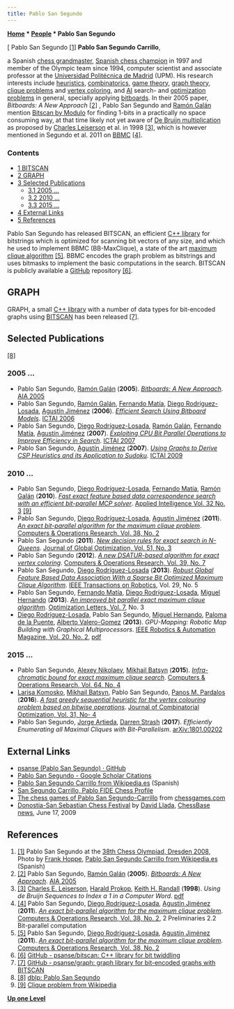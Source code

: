 ```yaml
---
title: Pablo San Segundo
---
```

**[Home](Home "Home") \* [People](People "People") \* Pablo San Segundo**



[ Pablo San Segundo <a id="cite-note-1" href="#cite-ref-1">[1]</a>
**Pablo San Segundo Carrillo**,  

a Spanish [chess grandmaster](https://en.wikipedia.org/wiki/Grandmaster_%28chess%29), [Spanish chess champion](https://en.wikipedia.org/wiki/Spanish_Chess_Championship) in 1997 and member of the Olympic team since 1994, computer scientist and associate professor at the [Universidad Politécnica de Madrid](Technical_University_of_Madrid "Technical University of Madrid") (UPM). 
His research interests include [heuristics](https://en.wikipedia.org/wiki/Heuristic), [combinatorics](https://en.wikipedia.org/wiki/Combinatorics), [game theory](https://en.wikipedia.org/wiki/Game_theory), [graph theory](https://en.wikipedia.org/wiki/Graph_theory), [clique problems](https://en.wikipedia.org/wiki/Clique_problem) and [vertex coloring](https://en.wikipedia.org/wiki/Graph_coloring#Vertex_coloring), and [AI](Artificial_Intelligence "Artificial Intelligence") search- and [optimization problems](https://en.wikipedia.org/wiki/Optimization_problem) in general, specially applying [bitboards](Bitboards "Bitboards"). 
In their 2005 paper, *Bitboards: A New Approach* <a id="cite-note-2" href="#cite-ref-2">[2]</a> , Pablo San Segundo and [Ramón Galán](Ram%C3%B3n_Gal%C3%A1n "Ramón Galán") mention [Bitscan by Modulo](BitScan#BitscanByModulo "BitScan") for finding 1-bits in a practically no space consuming way, at that time likely not yet aware of [De Bruijn multiplication](BitScan#DeBruijnMultiplation "BitScan") as proposed by [Charles Leiserson](Charles_Leiserson "Charles Leiserson") et al. in 1998 <a id="cite-note-3" href="#cite-ref-3">[3]</a>, which is however mentioned in Segundo et al. 2011 on [BBMC](#bbmc) <a id="cite-note-4" href="#cite-ref-4">[4]</a>. 



### Contents


* [1 BITSCAN](#bitscan)
* [2 GRAPH](#graph)
* [3 Selected Publications](#selected-publications)
	+ [3.1 2005 ...](#2005-...)
	+ [3.2 2010 ...](#2010-...)
	+ [3.3 2015 ...](#2015-...)
* [4 External Links](#external-links)
* [5 References](#references)






Pablo San Segundo has released BITSCAN, an efficient [C++ library](Cpp#Libraries "Cpp") for bitstrings which is optimized for scanning bit vectors of any size, and which he used to implement BBMC (BB-MaxClique), a state of the art [maximum clique algorithm](https://en.wikipedia.org/wiki/Clique_problem) <a id="cite-note-5" href="#cite-ref-5">[5]</a>. 
BBMC encodes the graph problem as bitstrings and uses bitmasks to implement the basic computations in the search. BITSCAN is publicly available a [GitHub](https://en.wikipedia.org/wiki/GitHub) repository <a id="cite-note-6" href="#cite-ref-6">[6]</a>.



## GRAPH


GRAPH, a small [C++ library](Cpp#Libraries "Cpp") with a number of data types for bit-encoded graphs using [BITSCAN](#bitscan) has been released <a id="cite-note-7" href="#cite-ref-7">[7]</a>. 



## Selected Publications


<a id="cite-note-8" href="#cite-ref-8">[8]</a>



### 2005 ...


* Pablo San Segundo, [Ramón Galán](Ram%C3%B3n_Gal%C3%A1n "Ramón Galán") (**2005**). *[Bitboards: A New Approach](http://www.actapress.com/Abstract.aspx?paperId=18953)*. [AIA 2005](https://dblp.uni-trier.de/db/conf/aia/aia2005.html)
* Pablo San Segundo, [Ramón Galán](Ram%C3%B3n_Gal%C3%A1n "Ramón Galán"), [Fernando Matía](Fernando_Mat%C3%ADa "Fernando Matía"), [Diego Rodríguez-Losada](Diego_Rodr%C3%ADguez-Losada "Diego Rodríguez-Losada"), [Agustín Jiménez](Agust%C3%ADn_Jim%C3%A9nez "Agustín Jiménez") (**2006**). *[Efficient Search Using Bitboard Models](https://ieeexplore.ieee.org/document/4031890)*. [ICTAI 2006](https://dblp.uni-trier.de/db/conf/ictai/ictai2006.html)
* Pablo San Segundo, [Diego Rodríguez-Losada](Diego_Rodr%C3%ADguez-Losada "Diego Rodríguez-Losada"), [Ramón Galán](Ram%C3%B3n_Gal%C3%A1n "Ramón Galán"), [Fernando Matía](Fernando_Mat%C3%ADa "Fernando Matía"), [Agustín Jiménez](Agust%C3%ADn_Jim%C3%A9nez "Agustín Jiménez") (**2007**). *[Exploiting CPU Bit Parallel Operations to Improve Efficiency in Search](https://ieeexplore.ieee.org/document/4410262)*. [ICTAI 2007](https://dblp.uni-trier.de/db/conf/ictai/ictai2007-1.html)
* Pablo San Segundo, [Agustín Jiménez](Agust%C3%ADn_Jim%C3%A9nez "Agustín Jiménez") (**2007**). *[Using Graphs to Derive CSP Heuristics and its Application to Sudoku](https://ieeexplore.ieee.org/document/5366833)*. [ICTAI 2009](https://dblp.uni-trier.de/db/conf/ictai/ictai2009.html)


### 2010 ...


* Pablo San Segundo, [Diego Rodríguez-Losada](Diego_Rodr%C3%ADguez-Losada "Diego Rodríguez-Losada"), [Fernando Matía](Fernando_Mat%C3%ADa "Fernando Matía"), [Ramón Galán](Ram%C3%B3n_Gal%C3%A1n "Ramón Galán") (**2010**). *[Fast exact feature based data correspondence search with an efficient bit-parallel MCP solver](https://dl.acm.org/citation.cfm?id=1824946&dl)*. [Applied Intelligence Vol. 32 No. 3](https://dblp.uni-trier.de/db/journals/apin/apin32.html) <a id="cite-note-9" href="#cite-ref-9">[9]</a>
* Pablo San Segundo, [Diego Rodríguez-Losada](Diego_Rodr%C3%ADguez-Losada "Diego Rodríguez-Losada"), [Agustín Jiménez](Agust%C3%ADn_Jim%C3%A9nez "Agustín Jiménez") (**2011**). *[An exact bit-parallel algorithm for the maximum clique problem](https://www.sciencedirect.com/science/article/pii/S0305054810001504)*. [Computers & Operations Research, Vol. 38, No. 2](https://dblp.uni-trier.de/db/journals/cor/cor38.html)
* Pablo San Segundo (**2011**). *[New decision rules for exact search in N-Queens](https://link.springer.com/article/10.1007%2Fs10898-011-9653-x)*. [Journal of Global Optimization, Vol. 51, No. 3](https://dblp.uni-trier.de/db/journals/jgo/jgo51.html)
* Pablo San Segundo (**2012**). *[A new DSATUR-based algorithm for exact vertex coloring](https://www.sciencedirect.com/science/article/pii/S0305054811002966)*. [Computers & Operations Research, Vol. 39, No. 7](https://dblp.uni-trier.de/db/journals/cor/cor39.html)
* Pablo San Segundo, [Diego Rodríguez-Losada](Diego_Rodr%C3%ADguez-Losada "Diego Rodríguez-Losada") (**2013**). *[Robust Global Feature Based Data Association With a Sparse Bit Optimized Maximum Clique Algorithm](https://ieeexplore.ieee.org/document/6527958)*. [IEEE Transactions on Robotics](IEEE#Tor "IEEE"), Vol. 29, No. 5
* Pablo San Segundo, [Fernando Matía](Fernando_Mat%C3%ADa "Fernando Matía"), [Diego Rodríguez-Losada](Diego_Rodr%C3%ADguez-Losada "Diego Rodríguez-Losada"), [Miguel Hernando](index.php?title=Miguel_Hernando&action=edit&redlink=1 "Miguel Hernando (page does not exist)") (**2013**). *[An improved bit parallel exact maximum clique algorithm](https://link.springer.com/article/10.1007/s11590-011-0431-y)*. [Optimization Letters, Vol. 7](https://dblp.uni-trier.de/db/journals/ol/ol7.html), No. 3
* [Diego Rodríguez-Losada](Diego_Rodr%C3%ADguez-Losada "Diego Rodríguez-Losada"), Pablo San Segundo, [Miguel Hernando](index.php?title=Miguel_Hernando&action=edit&redlink=1 "Miguel Hernando (page does not exist)"), [Paloma de la Puente](https://dblp.uni-trier.de/pers/hd/p/Puente:Paloma_de_la), [Alberto Valero-Gomez](https://dblp.uni-trier.de/pers/hd/v/Valero=Gomez:Alberto) (**2013**). *GPU-Mapping: Robotic Map Building with Graphical Multiprocessors*. [IEEE Robotics & Automation Magazine, Vol. 20, No. 2](https://dblp.uni-trier.de/db/journals/ram/ram20.html), [pdf](https://www.acin.tuwien.ac.at/fileadmin/acin/v4r/v4r/GPUMap_RAM2013.pdf)


### 2015 ...


* Pablo San Segundo, [Alexey Nikolaev](https://dblp.org/pers/hd/n/Nikolaev:Alexey), [Mikhail Batsyn](https://scholar.google.ru/citations?user=MUQcdkAAAAAJ&hl=ru) (**2015**). *[Infra-chromatic bound for exact maximum clique search](https://www.sciencedirect.com/science/article/pii/S0305054815001549)*. [Computers & Operations Research, Vol. 64, No. 4](https://dblp.uni-trier.de/db/journals/cor/cor64.html)
* [Larisa Komosko](https://dblp.uni-trier.de/pers/hd/k/Komosko:Larisa), [Mikhail Batsyn](https://scholar.google.ru/citations?user=MUQcdkAAAAAJ&hl=ru), Pablo San Segundo, [Panos M. Pardalos](https://en.wikipedia.org/wiki/Panos_M._Pardalos) (**2016**). *[A fast greedy sequential heuristic for the vertex colouring problem based on bitwise operations](https://link.springer.com/article/10.1007/s10878-015-9862-1)*. [Journal of Combinatorial Optimization, Vol. 31, No- 4](https://dblp.uni-trier.de/db/journals/jco/jco31.html)
* Pablo San Segundo, [Jorge Artieda](https://dblp.uni-trier.de/pers/hd/a/Artieda:Jorge), [Darren Strash](https://scholar.google.com/citations?user=BTW2e5AAAAAJ&hl=en) (**2017**). *Efficiently Enumerating all Maximal Cliques with Bit-Parallelism*. [arXiv:1801.00202](https://arxiv.org/abs/1801.00202)


## External Links


* [psanse (Pablo San Segundo) · GitHub](https://github.com/psanse)
* [Pablo San Segundo - Google Scholar Citations](https://scholar.google.com/citations?user=FVMSpIkAAAAJ&hl=en)
* [Pablo San Segundo Carrillo from Wikipedia.es](https://es.wikipedia.org/wiki/Pablo_San_Segundo_Carrillo) (Spanish)
* [San Segundo Carrillo, Pablo FIDE Chess Profile](https://ratings.fide.com/card.phtml?event=2200082)
* [The chess games of Pablo San Segundo-Carrillo](http://www.chessgames.com/perl/chessplayer?pid=89330) from [chessgames.com](http://www.chessgames.com/index.html)
* [Donostia-San Sebastian Chess Festival](https://en.chessbase.com/post/ponomariov-catches-nakamura-loses-tiebreak) by [David Llada](http://www.davidllada.com/), [ChessBase news](ChessBase "ChessBase"), June 17, 2009


## References


1. <a id="cite-ref-1" href="#cite-note-1">[1]</a> Pablo San Segundo at the [38th Chess Olympiad, Dresden 2008](https://en.wikipedia.org/wiki/38th_Chess_Olympiad), Photo by [Frank Hoppe](http://commons.wikimedia.org/wiki/User:Samson1964), [Pablo San Segundo Carrillo from Wikipedia.es](http://es.wikipedia.org/wiki/Pablo_San_Segundo_Carrillo) (Spanish)
2. <a id="cite-ref-2" href="#cite-note-2">[2]</a> Pablo San Segundo, [Ramón Galán](Ram%C3%B3n_Gal%C3%A1n "Ramón Galán") (**2005**). *[Bitboards: A New Approach](http://www.actapress.com/Abstract.aspx?paperId=18953)*. [AIA 2005](https://dblp.uni-trier.de/db/conf/aia/aia2005.html)
3. <a id="cite-ref-3" href="#cite-note-3">[3]</a> [Charles E. Leiserson](Charles_Leiserson "Charles Leiserson"), [Harald Prokop](Harald_Prokop "Harald Prokop"), [Keith H. Randall](Keith_H._Randall "Keith H. Randall") (**1998**). *Using de Bruijn Sequences to Index a 1 in a Computer Word*. [pdf](http://supertech.csail.mit.edu/papers/debruijn.pdf)
4. <a id="cite-ref-4" href="#cite-note-4">[4]</a> Pablo San Segundo, [Diego Rodríguez-Losada](Diego_Rodr%C3%ADguez-Losada "Diego Rodríguez-Losada"), [Agustín Jiménez](Agust%C3%ADn_Jim%C3%A9nez "Agustín Jiménez") (**2011**). *[An exact bit-parallel algorithm for the maximum clique problem](https://www.sciencedirect.com/science/article/pii/S0305054810001504)*. [Computers & Operations Research, Vol. 38, No. 2](https://dblp.uni-trier.de/db/journals/cor/cor38.html), 2 Preliminaries 2.2 Bit-parallel computation
5. <a id="cite-ref-5" href="#cite-note-5">[5]</a> Pablo San Segundo, [Diego Rodríguez-Losada](Diego_Rodr%C3%ADguez-Losada "Diego Rodríguez-Losada"), [Agustín Jiménez](Agust%C3%ADn_Jim%C3%A9nez "Agustín Jiménez") (**2011**). *[An exact bit-parallel algorithm for the maximum clique problem](https://www.sciencedirect.com/science/article/pii/S0305054810001504)*. [Computers & Operations Research, Vol. 38, No. 2](https://dblp.uni-trier.de/db/journals/cor/cor38.html)
6. <a id="cite-ref-6" href="#cite-note-6">[6]</a> [GitHub - psanse/bitscan: C++ library for bit twiddling](https://github.com/psanse/bitscan)
7. <a id="cite-ref-7" href="#cite-note-7">[7]</a> [GitHub - psanse/graph: graph library for bit-encoded graphs with BITSCAN](https://github.com/psanse/graph)
8. <a id="cite-ref-8" href="#cite-note-8">[8]</a> [dblp: Pablo San Segundo](https://dblp.uni-trier.de/pers/hd/s/Segundo:Pablo_San.html)
9. <a id="cite-ref-9" href="#cite-note-9">[9]</a> [Clique problem from Wikipedia](https://en.wikipedia.org/wiki/Clique_problem)

**[Up one Level](People "People")**







 
